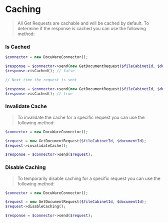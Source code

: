 # Caching

> All Get Requests are cachable and will be cached by default. To determine if the response is cached you can use the following method:

### Is Cached
```php 
$connector = new DocuWareConnector();

$response = $connector->send(new GetDocumentRequest($fileCabinetId, $documentId));
$response->isCached(); // false

// Next time the request is sent

$response = $connector->send(new GetDocumentRequest($fileCabinetId, $documentId));
$response->isCached(); // true
```


### Invalidate Cache
> To invalidate the cache for a specific request you can use the following method:
```php 
$connector = new DocuWareConnector();

$request = new GetDocumentRequest($fileCabinetId, $documentId);
$request->invalidateCache();

$response = $connector->send($request);
```

### Disable Caching
> To temporarily disable caching for a specific request you can use the following method:
```php 
$connector = new DocuWareConnector();

$request = new GetDocumentRequest($fileCabinetId, $documentId);
$request->disableCaching();

$response = $connector->send($request);
```
